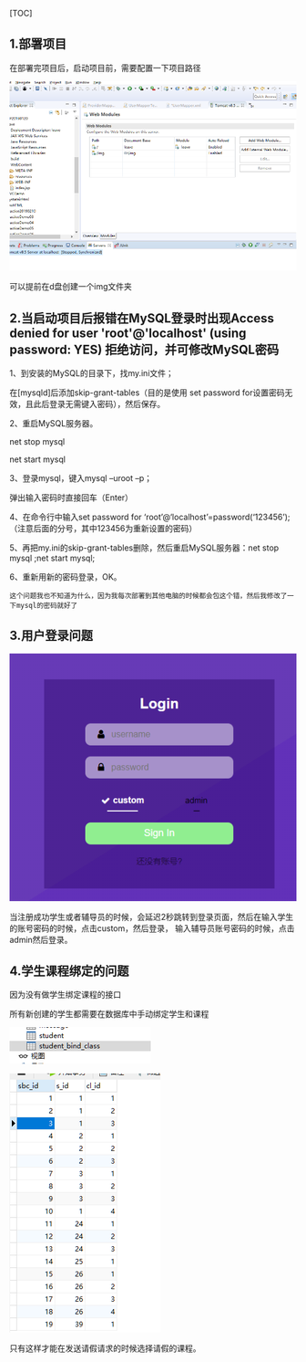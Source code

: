 [TOC]

## 1.部署项目

在部署完项目后，启动项目前，需要配置一下项目路径



![1578229494471](image/1578229494471.png)

可以提前在d盘创建一个img文件夹







##  2.当启动项目后报错在MySQL登录时出现Access denied for user 'root'@'localhost' (using password: YES) 拒绝访问，并可修改MySQL密码



1、到安装的MySQL的目录下，找my.ini文件；

在[mysqld]后添加skip-grant-tables（目的是使用 set password for设置密码无效，且此后登录无需键入密码），然后保存。

2、重启MySQL服务器。

net stop mysql

net start mysql

3、登录mysql，键入mysql –uroot –p；

弹出输入密码时直接回车（Enter）

4、在命令行中输入set password for ‘root’@‘localhost’=password(‘123456’); （注意后面的分号，其中123456为重新设置的密码）

5、再把my.ini的skip-grant-tables删除，然后重启MySQL服务器：net stop mysql ;net start mysql;

6、重新用新的密码登录，OK。





`这个问题我也不知道为什么，因为我每次部署到其他电脑的时候都会包这个错，然后我修改了一下mysql的密码就好了`





## 3.用户登录问题

![1578230039335](image/1578230039335.png)

当注册成功学生或者辅导员的时候，会延迟2秒跳转到登录页面，然后在输入学生的账号密码的时候，点击custom，然后登录，   输入辅导员账号密码的时候，点击admin然后登录。





## 4.学生课程绑定的问题

因为没有做学生绑定课程的接口

所有新创建的学生都需要在数据库中手动绑定学生和课程

![1578230223274](image/1578230223274.png)

![1578230233895](image/1578230233895.png)

只有这样才能在发送请假请求的时候选择请假的课程。

